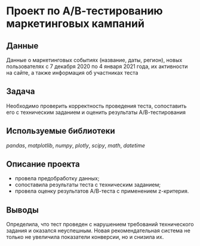 # Проект по А/В-тестированию маркетинговых кампаний


## Данные

Данные о маркетинговых событиях (название, даты, регион), новых пользователях с 7 декабря 2020 по 4 января 2021 года, их активности на сайте, а также информация об участниках теста

## Задача

Необходимо проверить корректность проведения теста, сопоставить его с техническим заданием и оценить результаты А/В-тестирования  

## Используемые библиотеки  

*pandas*, *matplotlib*, *numpy*, *plotly*, *scipy*, *math*, *datetime*

## Описание проекта  

- провела предобработку данных;
- сопоставила результаты теста с техническим заданием;
- провела оценку результатов А/В-теста с применением z-критерия.  

## Выводы

Определила, что тест проведен с нарушением требований технического задания и оказался неуспешным. Новая рекомендательная система не только не увеличила показатели конверсии, но и снизила их.


